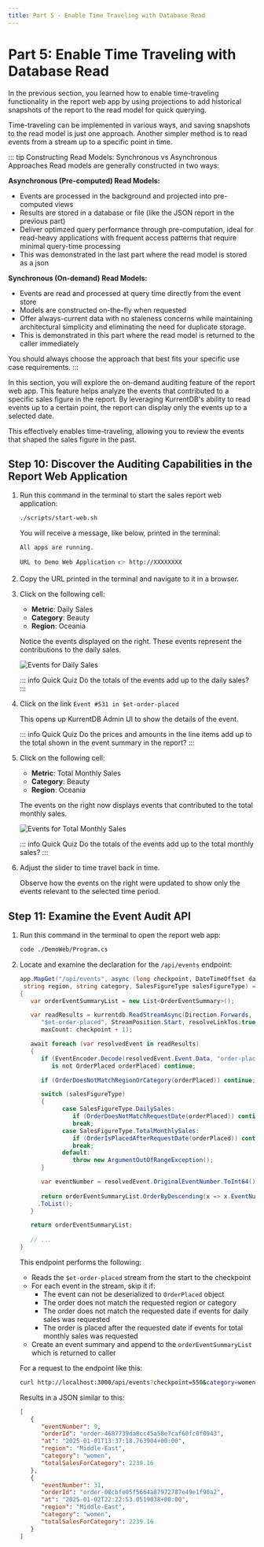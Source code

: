 ```yaml
---
title: Part 5 - Enable Time Traveling with Database Read 
---
```


# Part 5: Enable Time Traveling with Database Read

In the previous section, you learned how to enable time-traveling functionality in the report web app by using projections to add historical snapshots of the report to the read model for quick querying.

Time-traveling can be implemented in various ways, and saving snapshots to the read model is just one approach. Another simpler method is to read events from a stream up to a specific point in time.

::: tip Constructing Read Models: Synchronous vs Asynchronous Approaches
Read models are generally constructed in two ways:

**Asynchronous (Pre-computed) Read Models:**
- Events are processed in the background and projected into pre-computed views
- Results are stored in a database or file (like the JSON report in the previous part)
- Deliver optimzed query performance through pre-computation, ideal for read-heavy applications with frequent access patterns that require minimal query-time processing
- This was demonstrated in the last part where the read model is stored as a json

**Synchronous (On-demand) Read Models:**
- Events are read and processed at query time directly from the event store
- Models are constructed on-the-fly when requested
- Offer always-current data with no staleness concerns while maintaining architectural simplicity and eliminating the need for duplicate storage.
- This is demonstrated in this part where the read model is returned to the caller immediately

You should always choose the approach that best fits your specific use case requirements.
:::

In this section, you will explore the on-demand auditing feature of the report web app. This feature helps analyze the events that contributed to a specific sales figure in the report. By leveraging KurrentDB's ability to read events up to a certain point, the report can display only the events up to a selected date. 

This effectively enables time-traveling, allowing you to review the events that shaped the sales figure in the past.

## Step 10: Discover the Auditing Capabilities in the Report Web Application

1. Run this command in the terminal to start the sales report web application:
   
   ```sh
   ./scripts/start-web.sh
   ```

   You will receive a message, like below, printed in the terminal:

   ```
   All apps are running.

   URL to Demo Web Application 👉 http://XXXXXXXX
   ```

2. Copy the URL printed in the terminal and navigate to it in a browser.

3. Click on the following cell:

   - **Metric**: Daily Sales
   - **Category**: Beauty
   - **Region**: Oceania
  
   Notice the events displayed on the right. These events represent the contributions to the daily sales.

   ![Events for Daily Sales](./images/events-for-daily-sales.png)

   ::: info Quick Quiz
   Do the totals of the events add up to the daily sales?
   :::

4. Click on the link `Event #531 in $et-order-placed`

   This opens up KurrentDB Admin UI to show the details of the event.

   ::: info Quick Quiz
   Do the prices and amounts in the line items add up to the total shown in the event summary in the report?
   :::

5. Click on the following cell:

   - **Metric**: Total Monthly Sales
   - **Category**: Beauty
   - **Region**: Oceania

   The events on the right now displays events that contributed to the total monthly sales.

   ![Events for Total Monthly Sales](./images/events-for-total-monthly-sales.png)

   ::: info Quick Quiz
   Do the totals of the events add up to the total monthly sales?
   :::

6. Adjust the slider to time travel back in time.

   Observe how the events on the right were updated to show only the events relevant to the selected time period.

## Step 11: Examine the Event Audit API

1. Run this command in the terminal to open the report web app:

   ```sh
   code ./DemoWeb/Program.cs
   ```

2. Locate and examine the declaration for the `/api/events` endpoint:

   ```cs
   app.MapGet("/api/events", async (long checkpoint, DateTimeOffset date, 
    string region, string category, SalesFigureType salesFigureType) =>
   {
      var orderEventSummaryList = new List<OrderEventSummary>();              // Create a list to hold filtered order events

      var readResults = kurrentdb.ReadStreamAsync(Direction.Forwards,         // Read the stream in the forward direction
         "$et-order-placed", StreamPosition.Start, resolveLinkTos:true,       // from the start of the $et-order-placed stream
         maxCount: checkpoint + 1);                                           // up to the checkpoint + 1 (note: checkpoint is zero-based)

      await foreach (var resolvedEvent in readResults)                        // For each event in the stream
      {         
         if (EventEncoder.Decode(resolvedEvent.Event.Data, "order-placed")    // Try to deserialize the event to an OrderPlaced event
            is not OrderPlaced orderPlaced) continue;                         // Skip this message if it is not an OrderPlaced event

         if (OrderDoesNotMatchRegionOrCategory(orderPlaced)) continue;        // Skip if the order does not match the requested region or category

         switch (salesFigureType)
         {
               case SalesFigureType.DailySales:                               // If the sales figure type is daily sales
                  if (OrderDoesNotMatchRequestDate(orderPlaced)) continue;    // Skip if the order was not placed on the report date
                  break;
               case SalesFigureType.TotalMonthlySales:                        // If the sales figure type is total monthly sales
                  if (OrderIsPlacedAfterRequestDate(orderPlaced)) continue;   // Skip if the order was placed after the report date
                  break;
               default:
                  throw new ArgumentOutOfRangeException();                    // If the sales figure type is not recognized, throw an exception
         }

         var eventNumber = resolvedEvent.OriginalEventNumber.ToInt64();       // Get its event number from the stream
         
         return orderEventSummaryList.OrderByDescending(x => x.EventNumber)   // Order the list by event number in descending order
        .ToList();                                                            // and convert it to a list
      }

      return orderEventSummaryList;
      
      // ...
   }
   ```

   This endpoint performs the following:
   - Reads the `$et-order-placed` stream from the start to the checkpoint
   - For each event in the stream, skip it if:
     - The event can not be deserialized to `OrderPlaced` object
     - The order does not match the requested region or category
     - The order does not match the requested date if events for daily sales was requested
     - The order is placed after the requested date if events for total monthly sales was requested
   - Create an event summary and append to the `orderEventSummaryList` which is returned to caller

   For a request to the endpoint like this:

      ```sh
      curl http://localhost:3000/api/events?checkpoint=550&category=women&region=middle-east&date=2025-01-02&salesFigureType=1
      ```

   Results in a JSON similar to this:

      ```json
      [
         {
            "eventNumber": 9,
            "orderId": "order-4687739da8cc45a58e7caf60fc0f0943",
            "at": "2025-01-01T13:37:18.763904+00:00",
            "region": "Middle-East",
            "category": "women",
            "totalSalesForCategory": 2239.16
         },
         {
            "eventNumber": 31,
            "orderId": "order-08cbfe05f5664a87972787e49e1f90a2",
            "at": "2025-01-02T22:22:53.0519038+00:00",
            "region": "Middle-East",
            "category": "women",
            "totalSalesForCategory": 2239.16
         }
      ]
      ```